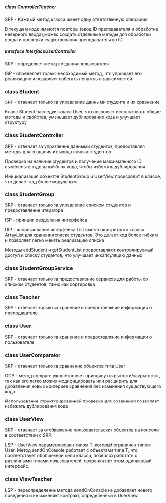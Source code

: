 ##### class ControllerTeacher

SRP - Каждый метод класса имеет одну ответственную операцию

В текущем коде имеются повторы (ввод ID преподавателя и обработка неверного ввода),можно создать отдельные методы для обработки ввода и проверки существования преподавателя по ID

##### interface InterfaceUserController

SRP - определяет метод создания пользователя

ISP - определяет только необходимый метод, что упрощает его реализацию и позволяет избегать ненужных зависимостей

### class Student

SRP - отвечает только за управление данными студента и их сравнение

Класс Student наследует класс User, что позволяет использовать общие методы и свойства, уменьшает дублирование кода и улучшает структуру

### class StudentController

SRP - отвечает за управление данными студентов, предоставляя методы для создания и вывода списка студентов

Проверка на наличие студентов и получение максимального ID вынесены в отдельный блок кода, чтобы избежать дублирования

Инициализация объектов StudentGroup и UserView происходит в классе, что делает код более модульным

### class StudentGroup 

SRP - отвечает только за управление списком студентов и предоставление итератора

ISP - принцип разделения интерфейса

DIP - использование интерфейса List вместо конкретного класса ArrayList для хранения списка студентов. Это делает код более гибким и позволяет легко менять реализацию списка

Методы addStudent и getStudentList предоставляют контролируемый доступ к списку студентов, что улучшает инкапсуляцию данных

### class StudentGroupService

SRP - отвечает только за предоставление сервисов для работы со списком студентов, таких как сортировка

### class Teacher

SRP - отвечает только за хранение и предоставление информации о преподавателе.

### class User

SRP - отвечает только за хранение и предоставление информации о пользователе

### class UserComparator

SRP - отвечает только за сравнение объектов типа User

OCP - метод compare удовлетворяет принципу открытости/закрытости , так как его легко можно модифицировать или расширить для добавления новых критериев сравнения без изменения существующего кода 

Использование структурированной проверки для сравнения позволяет избежать дублирования кода

### class UserView

SRP - отвечает за отображение пользовательских объектов на консоли в соответствии с SRP.

LSP - UserView параметризован типом T, который ограничен типом User. Метод sendOnConsole работает с объектами типа T, что соответствует обобщенной цели класса, позволяя работать с различными типами пользователей, сохраняя при этом одинаковый интерфейс.

### class ViewTeacher

LSP - переопределение метода sendOnConsole не добавляет нового поведения и не изменяет контракт, определенный в UserView